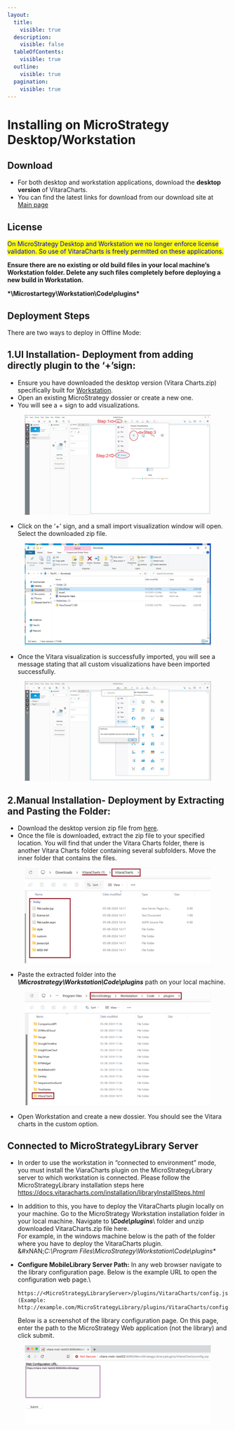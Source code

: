 ```yaml
---
layout:
  title:
    visible: true
  description:
    visible: false
  tableOfContents:
    visible: true
  outline:
    visible: true
  pagination:
    visible: true
---
```


# Installing on MicroStrategy Desktop/Workstation

## Download <a href="#download" id="download"></a>

* For both desktop and workstation applications, download the **desktop version** of VitaraCharts.
* You can find the latest links for download from our download site at [Main page](https://www.vitaracharts.com/ms-product-downloads)

## License <a href="#license" id="license"></a>

<mark style="color:blue;">On MicroStrategy Desktop and Workstation we no longer enforce license validation. So use of VitaraCharts is freely permitted on these applications.</mark>

**Ensure there are no existing or old build files in your local machine’s Workstation folder. Delete any such files completely before deploying a new build in Workstation.**

**\*\Microstartegy\Workstation\Code\plugins\***

## Deployment Steps <a href="#deployment-steps" id="deployment-steps"></a>

There are two ways to deploy in Offline Mode:

## **1.UI Installation- Deployment from adding directly plugin to the ‘+’sign:**

* Ensure you have downloaded the desktop version (Vitara Charts.zip) specifically built for [Workstation](https://www.vitaracharts.com/product-downloads).
* Open an existing MicroStrategy dossier or create a new one.
* You will see a ​+​ sign to add visualizations.

<figure><img src="../.gitbook/assets/image (1) (1).png" alt=""><figcaption></figcaption></figure>

* Click on the ‘+’ sign, and a small import visualization window will open. Select the downloaded zip file.

<figure><img src="../.gitbook/assets/image (2).png" alt=""><figcaption></figcaption></figure>

* Once the Vitara visualization is successfully imported, you will see a message stating that all custom visualizations have been imported successfully.

<figure><img src="../.gitbook/assets/image (3).png" alt=""><figcaption></figcaption></figure>

## **2.Manual Installation- Deployment by Extracting and Pasting the Folder:**

* Download the desktop version zip file from [here](https://www.vitaracharts.com/product-downloads).
* Once the file is downloaded, extract the zip file to your specified location. You will find that under the Vitara Charts folder, there is another Vitara Charts folder containing several subfolders. Move the inner folder that contains the files.&#x20;

<figure><img src="../.gitbook/assets/image (4).png" alt=""><figcaption></figcaption></figure>

* Paste the extracted folder into the _**\Microstrategy\Workstation\Code\plugins**_ path on your local machine.&#x20;

<figure><img src="../.gitbook/assets/image (5).png" alt=""><figcaption></figcaption></figure>

* Open Workstation and create a new dossier. You should see the Vitara charts in the custom option.

## Connected to MicroStrategyLibrary Server <a href="#connected-to-microstrategylibrary-server" id="connected-to-microstrategylibrary-server"></a>

* In order to use the workstation in “connected to environment” mode, you must install the ViaraCharts plugin on the MicroStrategyLibrary server to which workstation is connected. Please follow the MicroStrategyLibrary installation steps here https://docs.vitaracharts.com/installation/libraryInstallSteps.html
* In addition to this, you have to deploy the VitaraCharts plugin locally on your machine. Go to the MicroStrategy Workstation installation folder in your local machine. Navigate to _**\Code\plugins**_\ folder and unzip downloaded VitaraCharts.zip file here.\
  For example, in the windows machine below is the path of the folder where you have to deploy the VitaraCharts plugin.\
  &#xNAN;_&#x43;:\Program Files\MicroStrategy\Workstation\Code\plugins\*_
*   **Configure MobileLibrary Server Path:** In any web browser navigate to the library configuration page. Below is the example URL to open the configuration web page.\


    ```
    https://<MicroStrategyLibraryServer>/plugins/VitaraCharts/config.jsp 
    (Example: ​http://example.com/MicroStrategyLibrary/plugins/VitaraCharts/config.jsp)
    ```

    Below is a screenshot of the library configuration page. On this page, enter the path to the MicroStrategy Web application (not the library) and click submit.

<figure><img src="../.gitbook/assets/image (6).png" alt=""><figcaption></figcaption></figure>
